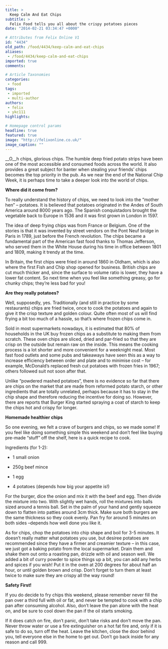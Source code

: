 ```yaml
---
title: >
  Keep Calm And Eat Chips
subtitle: >
  Felix Food tells you all about the crispy potatoes pieces
date: "2014-02-21 03:34:47 +0000"

# Attributes from Felix Online V1
id: "4434"
old_path: /food/4434/keep-calm-and-eat-chips
aliases:
 - /food/4434/keep-calm-and-eat-chips
imported: true
comments:

# Article Taxonomies
categories:
 - food
tags:
 - imported
 - multi-author
authors:
 - felix
 - ykc111
highlights:

# Homepage control params
headline: true
featured: true
image: "http://felixonline.co.uk/"
image_caption: ""
---
```


__O__h chips, glorious chips. The humble deep fried potato strips have been one of the most accessible and consumed foods across the world. It also provides a great subject for banter when stealing your friends’ chips becomes the top priority in the pub. As we near the end of the National Chip Week, it is perhaps time to take a deeper look into the world of chips.

__Where did it come from?__

To really understand the history of chips, we need to look into the “mother hen” – potatoes. It is believed that potatoes originated in the Andes of South America around 8000 years ago. The Spanish conquistadors brought the vegetable back to Europe in 1536 and it was first grown in London in 1597.

The idea of deep frying chips was from France or Belgium. One of the stories is that it was invented by street vendors on the Pont Neuf bridge in Paris in 1789, just before the French revolution. The chips became a fundamental part of the American fast food thanks to Thomas Jefferson, who served them in the White House during his time in office between 1801 and 1809, making it trendy at the time.

In Britain, the first chips were fried in around 1860 in Oldham, which is also where the first Fish and Chip shop opened for business. British chips are cut much thicker and, since the surface to volume ratio is lower, they have a lower fat content. So next time when you feel like something greasy, go for chunky chips; they’re less bad for you!

__Are they really potatoes?__

Well, supposedly, yes. Traditionally (and still in practice by some restaurants) chips are fried twice, once to cook the potatoes and again to give it the crisp texture and golden colour. Quite often most of us will find frying a bit too much of a hassle, so that’s where frozen chips come in.

Sold in most supermarkets nowadays, it is estimated that 80% of households in the UK buy frozen chips as a substitute to making them from scratch. These oven chips are sliced, dried and par-fried so that they are crisp on the outside but remain raw on the inside. This means the cooking process is a lot shorter and more convenient for a weeknight meal. Most fast food outlets and some pubs and takeaways have seen this as a way to increase efficiency between order and plate and to minimise cost – for example, McDonald’s replaced fresh cut potatoes with frozen fries in 1967; others followed suit not soon after that.

Unlike “powdered mashed potatoes”, there is no evidence so far that there are chips on the market that are made from reformed potato starch, or other ingredients that are totally unrelated, perhaps because it has to stay in the chip shape and therefore reducing the incentive for doing so. However, there are reports that Burger King started spraying a coat of starch to keep the chips hot and crispy for longer.

__Homemade healthier chips__

So one evening, we felt a crave of burgers and chips, so we made some! If you feel like doing something simple this weekend and don’t feel like buying pre-made “stuff” off the shelf, here is a quick recipe to cook.

Ingredients (for 1-2):

- 1 small onion

- 250g beef mince

- 1 egg

- 4 potatoes (depends how big your appetite is!)

For the burger, dice the onion and mix it with the beef and egg. Then divide the mixture into two. With slightly wet hands, roll the mixtures into balls sized around a tennis ball. Set in the palm of your hand and gently squeeze down to flatten into patties around 3cm thick. Make sure both burgers are the same thickness so they cook evenly. Pan fry for around 5 minutes on both sides –depends how well done you like it.

As for chips, chop the potatoes into chip shape and boil for 3-5 minutes. It doesn’t really matter what potatoes you use, but desiree potatoes are recommended since they have a firmer and creamier texture – in this case, we just got a baking potato from the local supermarket. Drain them and shake them out onto a roasting pan, drizzle with oil and season well. We added a bit of curry powder to spice things up a bit, you can add any herbs and spices if you wish! Put it in the oven at 200 degrees for about half an hour, or until golden brown and crisp. Don’t forget to turn them at least twice to make sure they are crispy all the way round!

__Safety First!__

If you do decide to fry chips this weekend, please remember never fill the pan over a third full with oil or fat, and never be tempted to cook with a chip pan after consuming alcohol. Also, don’t leave the pan alone with the heat on, and be sure to cool down the pan if the oil starts smoking.

If it does catch on fire, don’t panic, don’t take risks and don’t move the pan. Never throw water or use a fire extinguisher on a hot fat fire and, only if it is safe to do so, turn off the heat. Leave the kitchen, close the door behind you, tell everyone else in the home to get out. Don’t go back inside for any reason and call 999.
